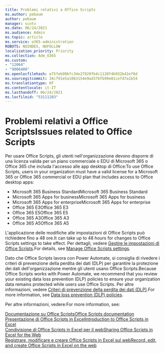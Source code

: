 ```yaml
---
title: Problemi relativi a Office Scripts
ms.author: pebaum
author: pebaum
manager: scotv
ms.date: 06/24/2021
ms.audience: Admin
ms.topic: article
ms.service: o365-administration
ROBOTS: NOINDEX, NOFOLLOW
localization_priority: Priority
ms.collection: Adm_O365
ms.custom:
- "12064"
- "9006408"
ms.openlocfilehash: e75feb99bfc34e27929fb4c1120f4b932b42ef8d
ms.sourcegitcommit: 34cf91e5a1063154e9ad37bfb99e81cefd7a1b54
ms.translationtype: HT
ms.contentlocale: it-IT
ms.lasthandoff: 06/24/2021
ms.locfileid: "53111203"
---
```

# <a name="issues-related-to-office-scripts"></a><span data-ttu-id="2477e-102">Problemi relativi a Office Scripts</span><span class="sxs-lookup"><span data-stu-id="2477e-102">Issues related to Office Scripts</span></span>

<span data-ttu-id="2477e-103">Per usare Office Scripts, gli utenti nell'organizzazione devono disporre di una licenza valida per un piano commerciale o EDU di Microsoft 365 o Office 365 che includa l'accesso alle app desktop di Office:</span><span class="sxs-lookup"><span data-stu-id="2477e-103">To use Office Scripts, users in your organization must have a valid license for a Microsoft 365 or Office 365 commercial or EDU plan that includes access to Office desktop apps:</span></span>

- <span data-ttu-id="2477e-104">Microsoft 365 Business Standard</span><span class="sxs-lookup"><span data-stu-id="2477e-104">Microsoft 365 Business Standard</span></span>
- <span data-ttu-id="2477e-105">Microsoft 365 Apps for business</span><span class="sxs-lookup"><span data-stu-id="2477e-105">Microsoft 365 Apps for business</span></span>
- <span data-ttu-id="2477e-106">Microsoft 365 Apps for enterprise</span><span class="sxs-lookup"><span data-stu-id="2477e-106">Microsoft 365 Apps for enterprise</span></span>
- <span data-ttu-id="2477e-107">Office 365 E3</span><span class="sxs-lookup"><span data-stu-id="2477e-107">Office 365 E3</span></span>
- <span data-ttu-id="2477e-108">Office 365 E5</span><span class="sxs-lookup"><span data-stu-id="2477e-108">Office 365 E5</span></span>
- <span data-ttu-id="2477e-109">Office 365 A3</span><span class="sxs-lookup"><span data-stu-id="2477e-109">Office 365 A3</span></span>
- <span data-ttu-id="2477e-110">Office 365 A5</span><span class="sxs-lookup"><span data-stu-id="2477e-110">Office 365 A5</span></span>

<span data-ttu-id="2477e-111">L'applicazione delle modifiche alle impostazioni di Office Scripts può richiedere fino a 48 ore.</span><span class="sxs-lookup"><span data-stu-id="2477e-111">It can take up to 48 hours for changes to Office Scripts settings to take effect.</span></span> <span data-ttu-id="2477e-112">Per dettagli, vedere [Gestire le impostazioni di Office Scripts](/microsoft-365/admin/manage/manage-office-scripts-settings).</span><span class="sxs-lookup"><span data-stu-id="2477e-112">For details, see [Manage Office Scripts settings](/microsoft-365/admin/manage/manage-office-scripts-settings).</span></span>

<span data-ttu-id="2477e-113">Dato che Office Scripts lavora con Power Automate, si consiglia di rivedere i criteri di prevenzione della perdita dei dati (DLP) per garantire la protezione dei dati dell'organizzazione mentre gli utenti usano ‎Office Scripts‎.</span><span class="sxs-lookup"><span data-stu-id="2477e-113">Because Office Scripts works with Power Automate, we recommend that you review your existing data loss prevention (DLP) policies to ensure your organization data remains protected while users use ‎Office Scripts‎.</span></span> <span data-ttu-id="2477e-114">Per altre informazioni, vedere [Criteri di prevenzione della perdita dei dati (DLP)](/power-automate/prevent-data-loss).</span><span class="sxs-lookup"><span data-stu-id="2477e-114">For more information, see [Data loss prevention (DLP) policies](/power-automate/prevent-data-loss).</span></span>

<span data-ttu-id="2477e-115">Per altre informazioni, vedere:</span><span class="sxs-lookup"><span data-stu-id="2477e-115">For more information, see:</span></span>

[<span data-ttu-id="2477e-116">Documentazione su Office Scripts</span><span class="sxs-lookup"><span data-stu-id="2477e-116">Office Scripts documentation</span></span>](/office/dev/scripts/)<br/>
[<span data-ttu-id="2477e-117">Presentazione di Office Scripts in Excel</span><span class="sxs-lookup"><span data-stu-id="2477e-117">Introduction to Office Scripts in Excel</span></span>](https://support.microsoft.com/office/introduction-to-office-scripts-in-excel-9fbe283d-adb8-4f13-a75b-a81c6baf163a)<br/>
[<span data-ttu-id="2477e-118">Condivisione di Office Scripts in Excel per il web</span><span class="sxs-lookup"><span data-stu-id="2477e-118">Sharing Office Scripts in Excel for the Web</span></span>](https://support.microsoft.com/office/sharing-office-scripts-in-excel-for-the-web-226eddbc-3a44-4540-acfe-fccda3d1122b)<br/>
[<span data-ttu-id="2477e-119">Registrare, modificare e creare Office Scripts in Excel sul web</span><span class="sxs-lookup"><span data-stu-id="2477e-119">Record, edit, and create Office Scripts in Excel on the web</span></span>](/office/dev/scripts/tutorials/excel-tutorial)